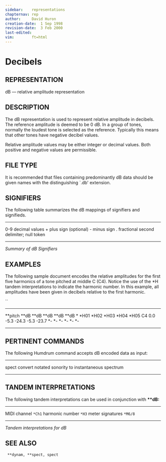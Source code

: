 ```yaml
---
sidebar:	representations
chapternav:	rep
author:		David Huron
creation-date:	1 Sep 1998
revision-date:	3 Feb 2000
last-edited:	
vim:		ft=html
---
```



Decibels
===================================

## REPRESENTATION ##

<span class="rep">dB</span> &mdash; relative amplitude representation

## DESCRIPTION ##

The <span class="rep">dB</span> representation is used to represent relative amplitude
in decibels. The reference amplitude is deemed to be 0 dB. In a group
of tones, normally the loudest tone is selected as the reference.
Typically this means that other tones have negative decibel values.

Relative amplitude values may be either integer or decimal values.
Both positive and negative values are permissible.

## FILE TYPE ##

It is recommended that files containing predominantly <span class="rep">dB</span> data
should be given names with the distinguishing \`.db\' extension.

## SIGNIFIERS ##

The following table summarizes the <span class="rep">dB</span> mappings of signifiers
and signifieds.

----- -----------------------------------------
0-9   decimal values
\+    plus sign (optional)
\-    minus sign
.     fractional second delimiter; null token
----- -----------------------------------------

*Summary of <span class="rep">dB</span> Signifiers*

## EXAMPLES ##

The following sample document encodes the relative amplitudes for the
first five harmonics of a tone pitched at middle C (C4). Notice the
use of the \*H tandem interpretations to indicate the harmonic number.
In this example, all amplitudes have been given in decibels relative
to the first harmonic.

``

----------- -------- -------- -------- -------- --------
\*\*pitch   \*\*dB   \*\*dB   \*\*dB   \*\*dB   \*\*dB
\*          \*H01    \*H02    \*H03    \*H04    \*H05
C4          0.0      -5.3     -24.3    -5.3     -23.7
\*-         \*-      \*-      \*-      \*-      \*-
----------- -------- -------- -------- -------- --------

## PERTINENT COMMANDS ##

The following Humdrum command accepts <span class="rep">dB</span> encoded data as
input:

-- ------------------------------------- ----------------------------------------------------

<span class="tool">spect</span>   convert notated sonority to instantaneous spectrum
-- ------------------------------------- ----------------------------------------------------

## TANDEM INTERPRETATIONS ##

The following tandem interpretations can be used in conjunction with
**\*\*dB:**

------------------ ---------
MIDI channel       `*Ch1`
harmonic number    `*H3`
meter signatures   `*M6/8`
------------------ ---------

*Tandem interpretations for <span class="rep">dB</span>*

## SEE ALSO ##

` **dynam, **spect, spect`

